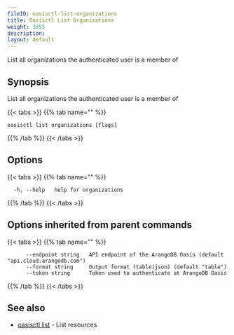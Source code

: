 ```yaml
---
fileID: oasisctl-list-organizations
title: Oasisctl List Organizations
weight: 3055
description: 
layout: default
---
```

List all organizations the authenticated user is a member of

## Synopsis

List all organizations the authenticated user is a member of

{{< tabs >}}
{{% tab name="" %}}
```
oasisctl list organizations [flags]
```
{{% /tab %}}
{{< /tabs >}}

## Options

{{< tabs >}}
{{% tab name="" %}}
```
  -h, --help   help for organizations
```
{{% /tab %}}
{{< /tabs >}}

## Options inherited from parent commands

{{< tabs >}}
{{% tab name="" %}}
```
      --endpoint string   API endpoint of the ArangoDB Oasis (default "api.cloud.arangodb.com")
      --format string     Output format (table|json) (default "table")
      --token string      Token used to authenticate at ArangoDB Oasis
```
{{% /tab %}}
{{< /tabs >}}

## See also

* [oasisctl list]()	 - List resources

